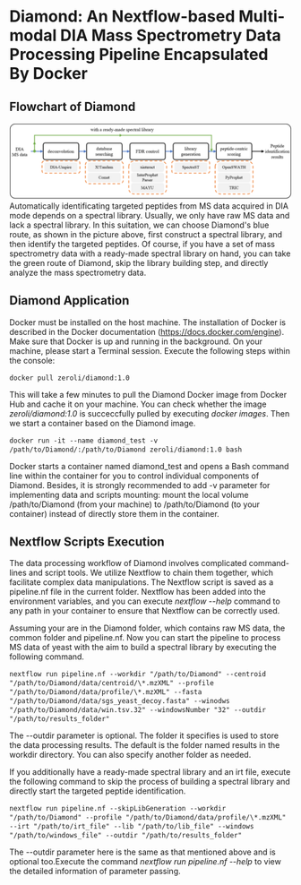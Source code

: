 # Diamond: An Nextflow-based Multi-modal DIA Mass Spectrometry Data Processing Pipeline Encapsulated By Docker

## Flowchart of Diamond
![image](https://github.com/xmuyulab/Diamond/blob/master/images/fig01.png)
Automatically identificating targeted peptides from MS data acquired in DIA mode depends on a spectral library. Usually, we only have raw MS data and lack a spectral library. In this suitation, we can choose Diamond's blue route, as shown in the picture above, first construct a spectral library, and then identify the targeted peptides. Of course, if you have a set of mass spectrometry data with a ready-made spectral library on hand, you can take the green route of Diamond, skip the library building step, and directly analyze the mass spectrometry data.

## Diamond Application
Docker must be installed on the host machine. The installation of Docker is described in the Docker documentation (https://docs.docker.com/engine). Make sure that Docker is up and running in the background. On your machine, please start a Terminal session. Execute the following steps within the console:

```shell
docker pull zeroli/diamond:1.0
```

This will take a few minutes to pull the Diamond Docker image from Docker Hub and cache it on your machine. You can check whether the image *zeroli/diamond:1.0* is succeccfully pulled by executing *docker images*. Then we start a container based on the Diamond image.

```shell
docker run -it --name diamond_test -v /path/to/Diamond/:/path/to/Diamond zeroli/diamond:1.0 bash
```

Docker starts a container named diamond_test and opens a Bash command line within the container for you to control individual components of Diamond. Besides, it is strongly recommended to add -v parameter for implementing data and scripts mounting: mount the local volume /path/to/Diamond (from your machine) to /path/to/Diamond (to your container) instead of directly store them in the container.

## Nextflow Scripts Execution
The data processing workflow of Diamond involves complicated command-lines and script tools. We utilize Nextflow to chain them together, which facilitate complex data manipulations. The Nextflow script is saved as a pipeline.nf file in the current folder. Nextflow has been added into the environment variables, and you can execute *nextflow --help* command to any path in your container to ensure that Nextflow can be correctly used. 

Assuming your are in the Diamond folder, which contains raw MS data, the common folder and pipeline.nf. Now you can start the pipeline to process MS data of yeast with the aim to build a spectral library by executing the following command.

```shell
nextflow run pipeline.nf --workdir "/path/to/Diamond" --centroid "/path/to/Diamond/data/centroid/\*.mzXML" --profile "/path/to/Diamond/data/profile/\*.mzXML" --fasta "/path/to/Diamond/data/sgs_yeast_decoy.fasta" --winodws "/path/to/Diamond/data/win.tsv.32" --windowsNumber "32" --outdir "/path/to/results_folder"
```

The --outdir parameter is optional. The folder it specifies is used to store the data processing results. The default is the folder named results in the workdir directory. You can also specify another folder as needed.

If you additionally have a ready-made spectral library and an irt file, execute the following command to skip the process of building a spectral library and directly start the targeted peptide identification. 

```shell
nextflow run pipeline.nf --skipLibGeneration --workdir "/path/to/Diamond" --profile "/path/to/Diamond/data/profile/\*.mzXML" --irt "/path/to/irt_file" --lib "/path/to/lib_file" --windows "/path/to/windows_file" --outdir "/path/to/results_folder"
```

The --outdir parameter here is the same as that mentioned above and is optional too.Execute the command *nextflow run pipeline.nf --help* to view the detailed information of parameter passing.
